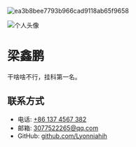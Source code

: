 ![ea3b8bee7793b966cad9118ab65f9658](https://github.com/Lyonniahih/me/assets/173061265/62983398-c911-4d11-bc35-3302cf922102)
<!DOCTYPE html>
<html lang="en">
<head>
    <meta charset="UTF-8">
    <title>我的个人资料</title>
    <link rel="stylesheet" href="styles.css">
</head>
<body>
    <div class="profile-container">
        <div class="profile-section">
            <!-- 更新头像图片路径 -->
            <img src="[C:\Users\A![ea3b8bee7793b966cad9118ab65f9658](https://github.com/Lyonniahih/me/assets/173061265/62983398-c911-4d11-bc35-3302cf922102)](https://github.com/Lyonniahih/me/assets/173061265/2d3b625c-a5cd-4ce2-9e53-a4931ccc108a)
lexandre\Desktop\ea3b8bee7793b966cad9118ab65f9658.jpg" alt="个人头像" class="profile-picture">
            <h1>梁鑫鹏</h1>
            <p>干啥啥不行，挂科第一名。</p>
        </div>
        <div class="contact-info">
            <h2>联系方式</h2>
            <ul>
                <li>电话: <a href="tel:+861374567382">+86 137 4567 382</a></li>
                <li>邮箱: <a href="mailto:3077522265@qq.com">3077522265@qq.com</a></li>
                <li>GitHub: <a href="https://github.com/Lyonniahih">github.com/Lyonniahih</a></li>
            </ul>
        </div>
    </div>
</body>
</html>
